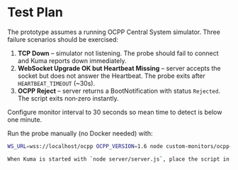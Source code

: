 # Test Plan

The prototype assumes a running OCPP Central System simulator. Three failure scenarios should be exercised:

1. **TCP Down** – simulator not listening. The probe should fail to connect and Kuma reports down immediately.
2. **WebSocket Upgrade OK but Heartbeat Missing** – server accepts the socket but does not answer the Heartbeat. The probe exits after `HEARTBEAT_TIMEOUT` (~30s).
3. **OCPP Reject** – server returns a BootNotification with status `Rejected`. The script exits non‑zero instantly.

Configure monitor interval to 30 seconds so mean time to detect is below one minute.

Run the probe manually (no Docker needed) with:
```bash
WS_URL=wss://localhost/ocpp OCPP_VERSION=1.6 node custom-monitors/ocpp-probe.js

When Kuma is started with `node server/server.js`, place the script in `custom-monitors/` and add an Exec monitor via the UI.
```

